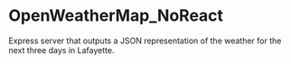 # OpenWeatherMap_NoReact
Express server that outputs a JSON representation of the weather for the next three days in Lafayette. 
